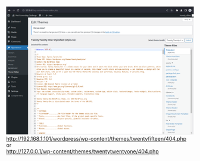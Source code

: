 ![2022-12-06_11-16-54.png](../_resources/2022-12-06_11-16-54.png)
http://192.168.1.101/wordpress/wp-content/themes/twentyfifteen/404.php  
or  
http://127.0.0.1/wp-content/themes/twentytwentyone/404.php